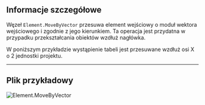 ## Informacje szczegółowe
Węzeł `Element.MoveByVector` przesuwa element wejściowy o moduł wektora wejściowego i zgodnie z jego kierunkiem. Ta operacja jest przydatna w przypadku przekształcania obiektów wzdłuż nagłówka.

W poniższym przykładzie wystąpienie tabeli jest przesuwane wzdłuż osi X o 2 jednostki projektu.
___
## Plik przykładowy

![Element.MoveByVector](./Revit.Elements.Element.MoveByVector_img.jpg)
